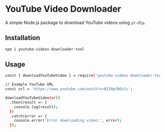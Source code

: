 # YouTube Video Downloader

A simple Node.js package to download YouTube videos using `yt-dlp`.

## Installation

```bash
npm i youtube-videos-downloader-tool
```

## Usage

```bash
const { downloadYouTubeVideo } = require('youtube-videos-downloader-tool');

// Example YouTube URL
const url = 'https://www.youtube.com/watch?v=BIINqfBOz1c';

downloadYouTubeVideo(url)
  .then(result => {
    console.log(result);
  })
  .catch(error => {
    console.error('Error downloading video:', error);
  });
```
